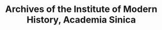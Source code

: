 ---
objectid: '23'
title: Archives of the Institute of Modern History, Academia Sinica
alternatetitle:
external_url: https://archivesonline.mh.sinica.edu.tw/
category: Digital Archives, History
institution: Academia Sinica
description: 'The online system of the Archives of the Institute of Modern History
  (AIMH), Academia Sinica, provides readers with catalog search and digital image
  viewing. The documents housed in the Archives can be roughly grouped into five categories:
  Foreign Ministry Collection (1861-2009), Economic Ministry Collection (1903-1980),
  Personal Papers, Other Organizations, and Historical Maps. Half of them have been
  digitized; 60 percent of these digitized items can be directly viewed online through
  this system, while the rest can only be viewed in the on-site reading room.'
layout: resource
---